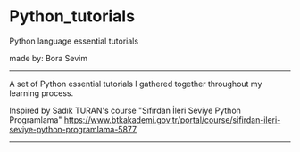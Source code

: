 # Python_tutorials
Python language essential tutorials

made by:
Bora Sevim

-----------------------------------------------------------------------------------------
A set of Python essential tutorials I gathered together throughout my learning process.

Inspired by Sadık TURAN's course "Sıfırdan İleri Seviye Python Programlama"
https://www.btkakademi.gov.tr/portal/course/sifirdan-ileri-seviye-python-programlama-5877

-----------------------------------------------------------------------------------------
